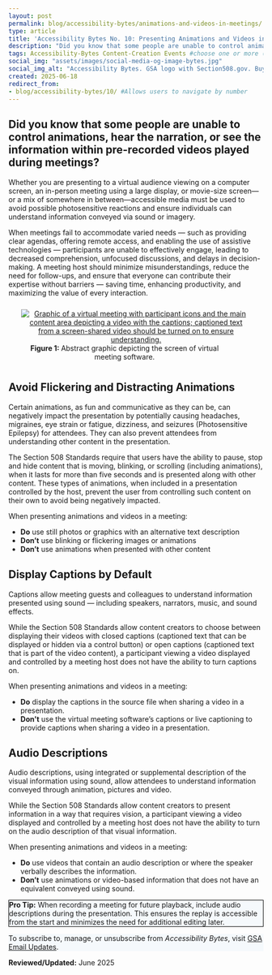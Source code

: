 ```yaml
---
layout: post
permalink: blog/accessibility-bytes/animations-and-videos-in-meetings/
type: article
title: 'Accessibility Bytes No. 10: Presenting Animations and Videos in Meetings'
description: "Did you know that some people are unable to control animations, hear the narration, or see the information within pre-recorded videos played during meetings?"
tags: Accessibility-Bytes Content-Creation Events #choose one or more (space separated): Accessibility-Bytes Acquisition Content-Creation Design-and-Develop Events Policy-and-Management Testing
social_img: "assets/images/social-media-og-image-bytes.jpg"
social_img_alt: "Accessibility Bytes. GSA logo with Section508.gov. Buy. Build. Be Accessible."
created: 2025-06-18
redirect_from:
- blog/accessibility-bytes/10/ #Allows users to navigate by number
---
```

<h2 style="line-height:1.2;">Did you know that some people are unable to control animations, hear the narration, or see the information within pre-recorded videos played during meetings?</h2>

Whether you are presenting to a virtual audience viewing on a computer screen, an in-person meeting using a large display, or movie-size screen&mdash;or a mix of somewhere in between&mdash;accessible media must be used to avoid possible photosensitive reactions and ensure individuals can understand information conveyed via sound or imagery.

When meetings fail to accommodate varied needs — such as providing clear agendas, offering remote access, and enabling the use of assistive technologies — participants are unable to effectively engage, leading to decreased comprehension, unfocused discussions, and delays in decision-making. A meeting host should minimize misunderstandings, reduce the need for follow-ups, and ensure that everyone can contribute their expertise without barriers — saving time, enhancing productivity, and maximizing the value of every interaction.

<div class="tablet:grid-col" style="margin: auto; max-width: 90%; text-align: center; padding: 10px 0px">
   <div class="margin-top-1"><a href="https://www.section508.gov"><img src="{{site.baseurl}}/assets/images/byte-010-figure-1.jpg" alt="Graphic of a virtual meeting with participant icons and the main content area depicting a video with the captions;  captioned text from a screen-shared video should be turned on to ensure understanding." aria-describedby="figure-1" class="border-2px border-base-light shadow-2 padding-1"></a>
   </div>
   <div class="font-mono-3xs margin-x-auto auto" style="max-width: 90%; text-align: center;"><span id="figure-1"><strong>Figure 1: </strong>Abstract graphic depicting the screen of virtual meeting software.</span>
   </div>
</div>

## Avoid Flickering and Distracting Animations
Certain animations, as fun and communicative as they can be, can negatively impact the presentation by potentially causing headaches, migraines, eye strain or fatigue, dizziness, and seizures (Photosensitive Epilepsy) for attendees. They can also prevent attendees from understanding other content in the presentation.

The Section 508 Standards require that users have the ability to pause, stop and hide content that is moving, blinking, or scrolling (including animations), when it lasts for more than five seconds and is presented along with other content. These types of animations, when included in a presentation controlled by the host, prevent the user from controlling such content on their own to avoid being negatively impacted. 

When presenting animations and videos in a meeting:

* **Do** use still photos or graphics with an alternative text description
* **Don’t** use blinking or flickering images or animations
* **Don’t** use animations when presented with other content

## Display Captions by Default
Captions allow meeting guests and colleagues to understand information presented using sound — including speakers, narrators, music, and sound effects.

While the Section 508 Standards allow content creators to choose between displaying their videos with closed captions (captioned text that can be displayed or hidden via a control button) or open captions (captioned text that is part of the video content), a participant viewing a video displayed and controlled by a meeting host does not have the ability to turn captions on. 

When presenting animations and videos in a meeting:

* **Do** display the captions in the source file when sharing a video in a presentation. 
* **Don't** use the virtual meeting software’s captions or live captioning to provide captions when sharing a video in a presentation.

## Audio Descriptions
Audio descriptions, using integrated or supplemental description of the visual information using sound, allow attendees to understand information conveyed through animation, pictures and video. 

While the Section 508 Standards allow content creators to present information in a way that requires vision, a participant viewing a video displayed and controlled by a meeting host does not have the ability to turn on the audio description of that visual information.

When presenting animations and videos in a meeting: 

* **Do** use videos that contain an audio description or where the speaker verbally describes the information.
* **Don’t** use animations or video-based information that does not have an equivalent conveyed using sound.

<div class="grid-col-12 border-base radius-lg padding-1" style="border: 1px solid black; background-color: #f5f9fc;">
  <strong>Pro Tip:</strong> When recording a meeting for future playback, include audio descriptions during the presentation. This ensures the replay is accessible from the start and minimizes the need for additional editing later.
</div>
<p/>
<div class="border-base radius-lg border-1px padding-1" style="width: 100%; background-color: #f5f9fc;">
To subscribe to, manage, or unsubscribe from <em>Accessibility Bytes</em>, visit <a href="https://public.govdelivery.com/accounts/USGSA/subscriber/new?topic_id=USGSA_1324" target="_blank" class="usa-link--external">GSA Email Updates</a>.
</div>

**Reviewed/Updated:** June 2025
